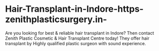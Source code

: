 # Hair-Transplant-in-Indore-https-zenithplasticsurgery.in-
Are you looking for best &amp; reliable hair transplant in Indore? Then contact Zenith Plastic Cosmetic &amp; Hair Transplant Centre today! They offer hair transplant by Highly qualified plastic surgeon with sound experience. 
